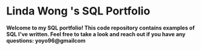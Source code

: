 # Linda Wong 's SQL Portfolio

**Welcome to my SQL portfolio! This code repository contains examples of SQL I've written. Feel free to take a look and reach out if you have any questions: yoyo96@gmailcom**

